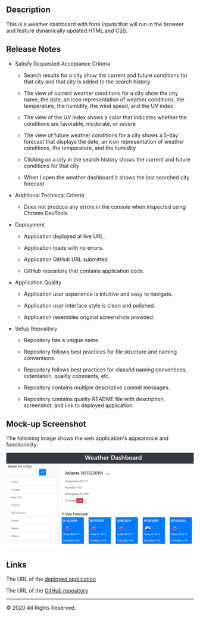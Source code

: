 ## Description

This is a weather dashboard with form inputs that will run in the browser and feature dynamically updated HTML and CSS.

## Release Notes

- Satisfy Requested Acceptance Criteria

  - Search results for a city show the current and future conditions for that city and that city is added to the search history

  - The view of current weather conditions for a city show the city name, the date, an icon representation of weather conditions, the temperature, the humidity, the wind speed, and the UV index

  - The view of the UV index shows a color that indicates whether the conditions are favorable, moderate, or severe

  - The view of future weather conditions for a city shows a 5-day forecast that displays the date, an icon representation of weather conditions, the temperature, and the humidity

  - Clicking on a city in the search history shows the current and future conditions for that city

  - When I open the weather dashboard it shows the last searched city forecast

- Additional Technical Criteria

  - Does not produce any errors in the console when inspected using Chrome DevTools.

- Deployment

  - Application deployed at live URL.

  - Application loads with no errors.

  - Application GitHub URL submitted.

  - GitHub repository that contains application code.

- Application Quality

  - Application user experience is intuitive and easy to navigate.

  - Application user interface style is clean and polished.

  - Application resembles original screenshots provided.

- Setup Repository

  - Repository has a unique name.

  - Repository follows best practices for file structure and naming conventions.

  - Repository follows best practices for class/id naming conventions, indentation, quality comments, etc.

  - Repository contains multiple descriptive commit messages.

  - Repository contains quality README file with description, screenshot, and link to deployed application.

## Mock-up Screenshot

The following image shows the web application's appearance and functionality:

![Weather Dashboard](./assets/images/demo.png)

## Links

The URL of the [deployed application](https://anthonyhermann.github.io/Weather-Dashboard/)

The URL of the [GitHub repository](https://github.com/AnthonyHermann/Weather-Dashboard)

- - -
© 2020 All Rights Reserved.
